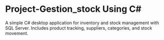 # Project-Gestion_stock Using C#
  A simple C# desktop application for inventory and stock management with SQL Server. Includes product tracking, suppliers, categories, and stock movement.
